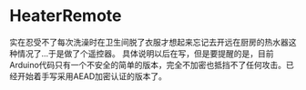 # HeaterRemote
实在忍受不了每次洗澡时在卫生间脱了衣服才想起来忘记去开远在厨房的热水器这种情况了...于是做了个遥控器。
具体说明以后在写，但是要提醒的是，目前Arduino代码只有一个不安全的简单的版本，完全不加密也抵挡不了任何攻击。已经开始着手写采用AEAD加密认证的版本了。


